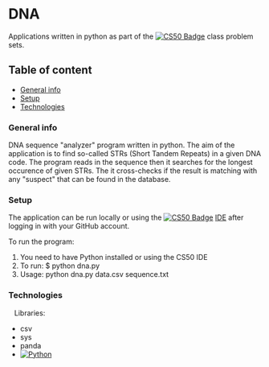 DNA
==== 

Applications written in python as part of the [![CS50 Badge](https://img.shields.io/badge/-CS50-red)](https://cs50.harvard.edu) class problem sets.

Table of content
----
* [General info](#general-info)
* [Setup](#setup)
* [Technologies](#technologies)

### General info

DNA sequence "analyzer" program written in python. The aim of the application is to find so-called STRs (Short Tandem Repeats) in a given DNA code. The program reads in the sequence then it searches for the longest occurence of given STRs. The it cross-checks if the result is matching with any "suspect" that can be found in the database.


### Setup

The application can be run locally or using the [![CS50 Badge](https://img.shields.io/badge/-CS50-red)](https://cs50.harvard.edu) <a href="https://ide.cs50.io">IDE</a> after logging in with your GitHub account.

To run the program:
 1. You need to have Python installed or using the CS50 IDE
 2. To run: $ python dna.py
 3. Usage: python dna.py data.csv sequence.txt
 
### Technologies
 
 Libraries:
 * csv
 * sys
 * panda
 * [![Python](https://img.shields.io/badge/python%20-%2314354C.svg?&style=for-the-badge&logo=python&logoColor=white)](https://www.python.org/)
